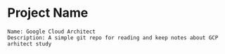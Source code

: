 # Project Name

	Name: Google Cloud Architect 
	Description: A simple git repo for reading and keep notes about GCP arhitect study

